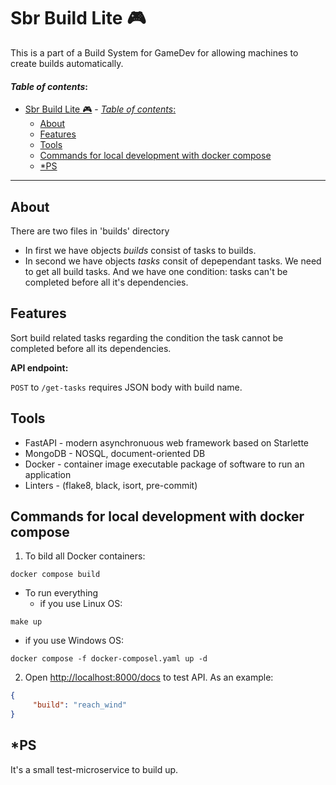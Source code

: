 # Sbr Build Lite 🎮

This is a part of a Build System for GameDev for allowing machines to create builds automatically.


#### *Table of contents*:
<!-- toc -->

- [Sbr Build Lite 🎮](#sbr-build-lite-)
      - [*Table of contents*:](#table-of-contents)
  - [About](#about)
  - [Features](#features)
  - [Tools](#tools)
  - [Commands for local development with docker compose](#commands-for-local-development-with-docker-compose)
  - [*PS](#ps)
<!-- tocstop -->

---

## About

There are two files in 'builds' directory
 - In first we have objects *builds* consist of tasks to builds. 
 - In second we have objects *tasks* consit of depependant tasks.
We need to get all build tasks. And we have one condition: tasks can't be completed before all it's dependencies.


## Features

Sort build related tasks regarding the condition the task cannot be completed before all its dependencies.

**API endpoint:**

`POST` to `/get-tasks` requires JSON body with build name.

## Tools

- FastAPI - modern asynchronuous web framework based on Starlette
- MongoDB - NOSQL, document-oriented DB
- Docker - container image executable package of software to run an application
- Linters - (flake8, black, isort, pre-commit) 

## Commands for local development with docker compose

1. To bild all Docker containers:
```
docker compose build
```
- To run everything
  - if you use Linux OS:
```
make up
```
  - if you use Windows OS:
```
docker compose -f docker-composel.yaml up -d
``` 
   
2. Open <http://localhost:8000/docs>  to test API.
As an example:
```json
{
     "build": "reach_wind"
}

```   
## *PS
 It's a small test-microservice to build up.